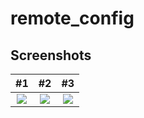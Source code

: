 # remote_config


## Screenshots

| #1 | #2    | #3    |
| :---:   | :---: | :---: |
| ![](https://github.com/TechMasterPro/Theme-Changer/blob/main/Screenshot_1712731809.png) | ![](https://github.com/TechMasterPro/Theme-Changer/blob/main/Screenshot_1712731816.png)   | ![](https://github.com/TechMasterPro/Theme-Changer/blob/main/Screenshot_1712731820.png)   |
